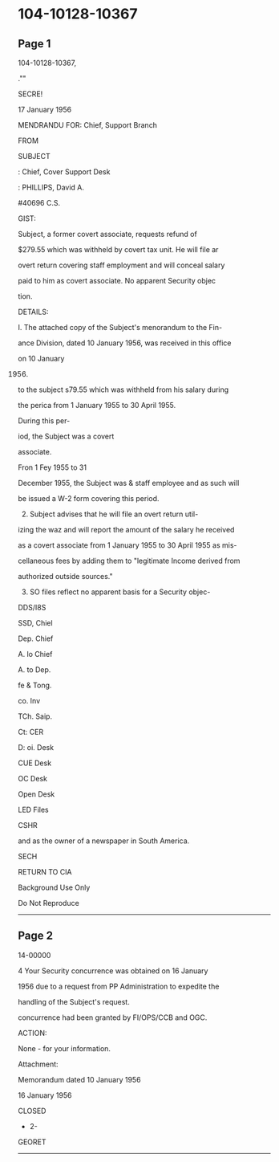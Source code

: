 # 104-10128-10367

## Page 1

104-10128-10367,

.""

SECRE!

17 January 1956

MENDRANDU FOR: Chief, Support Branch

FROM

SUBJECT

: Chief, Cover Support Desk

: PHILLIPS, David A.

#40696 C.S.

GIST:

Subject, a former covert associate, requests refund of

$279.55 which was withheld by covert tax unit. He will file ar

overt return covering staff employment and will conceal salary

paid to him as covert associate. No apparent Security objec

tion.

DETAILS:

I. The attached copy of the Subject's menorandum to the Fin-

ance Division, dated 10 January 1956, was received in this office

on 10 January

1956.

to the subject s79.55 which was withheld from his salary during

the perica from 1 January 1955 to 30 April 1955.

During this per-

iod, the Subject was a covert

associate.

Fron 1 Fey 1955 to 31

December 1955, the Subject was & staff employee and as such will

be issued a W-2 form covering this period.

2. Subject advises that he will file an overt return util-

izing the waz and will report the amount of the salary he received

as a covert associate from 1 January 1955 to 30 April 1955 as mis-

cellaneous fees by adding them to "legitimate Income derived from

authorized outside sources."

3. SO files reflect no apparent basis for a Security objec-

DDS/I8S

SSD, Chiel

Dep. Chief

A. lo Chief

A. to Dep.

fe & Tong.

co. Inv

TCh. Saip.

Ct: CER

D: oi. Desk

CUE Desk

OC Desk

Open Desk

LED Files

CSHR

and as the owner of a newspaper in South America.

SECH

RETURN TO CIA

Background Use Only

Do Not Reproduce

---

## Page 2

14-00000

4 Your Security concurrence was obtained on 16 January

1956 due to a request from PP Administration to expedite the

handling of the Subject's request.

concurrence had been granted by FI/OPS/CCB and OGC.

ACTION:

None - for your information.

Attachment:

Memorandum dated 10 January 1956

16 January 1956

CLOSED

- 2-

GEORET

---

